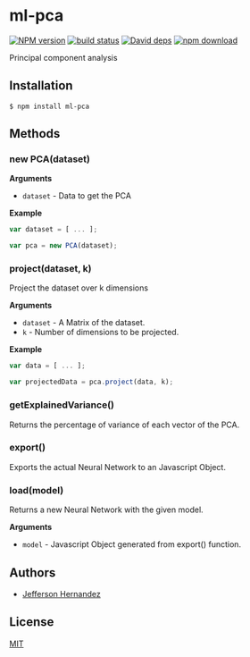 # ml-pca

  [![NPM version][npm-image]][npm-url]
  [![build status][travis-image]][travis-url]
  [![David deps][david-image]][david-url]
  [![npm download][download-image]][download-url]

Principal component analysis

## Installation

`$ npm install ml-pca`

## Methods

### new PCA(dataset)

__Arguments__

* `dataset` - Data to get the PCA

__Example__

```js
var dataset = [ ... ];

var pca = new PCA(dataset);
```

### project(dataset, k)

Project the dataset over k dimensions 

__Arguments__

* `dataset` - A Matrix of the dataset.
* `k` - Number of dimensions to be projected.

__Example__

```js
var data = [ ... ];

var projectedData = pca.project(data, k);
```

### getExplainedVariance()

Returns the percentage of variance of each vector of the PCA.

### export()

Exports the actual Neural Network to an Javascript Object.

### load(model)

Returns a new Neural Network with the given model.

__Arguments__

* `model` - Javascript Object generated from export() function.

## Authors

- [Jefferson Hernandez](https://github.com/JeffersonH44)

## License

  [MIT](./LICENSE)

[npm-image]: https://img.shields.io/npm/v/ml-pca.svg?style=flat-square
[npm-url]: https://npmjs.org/package/ml-pca
[travis-image]: https://img.shields.io/travis/mljs/pca/master.svg?style=flat-square
[travis-url]: https://travis-ci.org/mljs/pca
[david-image]: https://img.shields.io/david/mljs/pca.svg?style=flat-square
[david-url]: https://david-dm.org/mljs/pca
[download-image]: https://img.shields.io/npm/dm/ml-pca.svg?style=flat-square
[download-url]: https://npmjs.org/package/ml-pca

